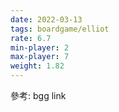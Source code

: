 ```yaml
---
date: 2022-03-13
tags: boardgame/elliot
rate: 6.7
min-player: 2
max-player: 7
weight: 1.82
---
```


參考: bgg link